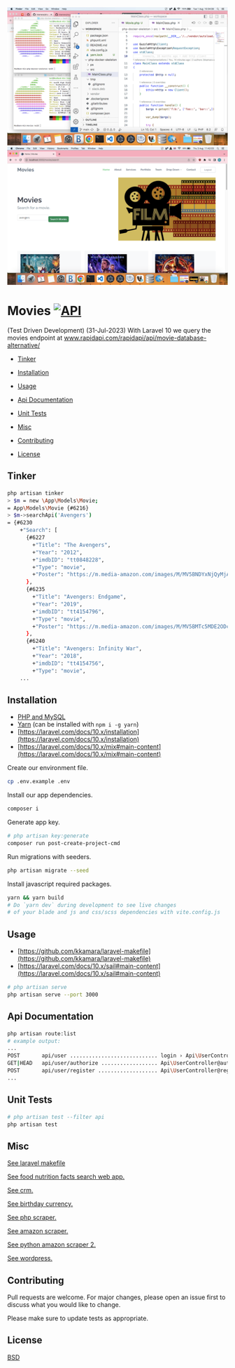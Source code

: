 <img src="https://github.com/kkamara/useful/raw/main/MainClass.png" alt="MainClass.png" width=""/>

<img src="https://github.com/kkamara/useful/raw/main/movies.png" alt="movies.png" width=""/>

# Movies [![API](https://github.com/kkamara/movies/actions/workflows/build.yml/badge.svg)](https://github.com/kkamara/movies/actions/workflows/build.yml)

(Test Driven Development) (31-Jul-2023) With Laravel 10 we query the movies endpoint at www.rapidapi.com/rapidapi/api/movie-database-alternative/

* [Tinker](#tinker)

* [Installation](#installation)

* [Usage](#usage)

* [Api Documentation](#api-documentation)

* [Unit Tests](#unit-tests)

* [Misc](#misc)

* [Contributing](#contributing)

* [License](#license)

## Tinker

```bash
php artisan tinker
> $m = new \App\Models\Movie;
= App\Models\Movie {#6216}
> $m->searchApi('Avengers')
= {#6230
    +"Search": [
      {#6227
        +"Title": "The Avengers",
        +"Year": "2012",
        +"imdbID": "tt0848228",
        +"Type": "movie",
        +"Poster": "https://m.media-amazon.com/images/M/MV5BNDYxNjQyMjAtNTdiOS00NGYwLWFmNTAtNThmYjU5ZGI2YTI1XkEyXkFqcGdeQXVyMTMxODk2OTU@._V1_SX300.jpg",
      },
      {#6235
        +"Title": "Avengers: Endgame",
        +"Year": "2019",
        +"imdbID": "tt4154796",
        +"Type": "movie",
        +"Poster": "https://m.media-amazon.com/images/M/MV5BMTc5MDE2ODcwNV5BMl5BanBnXkFtZTgwMzI2NzQ2NzM@._V1_SX300.jpg",
      },
      {#6240
        +"Title": "Avengers: Infinity War",
        +"Year": "2018",
        +"imdbID": "tt4154756",
        +"Type": "movie",
    ...
```

## Installation

* [PHP and MySQL](https://www.apachefriends.org/download.html)
* [Yarn](https://yarnpkg.com/getting-started/install) (can be installed with `npm i -g yarn`)
* [https://laravel.com/docs/10.x/installation](https://laravel.com/docs/10.x/installation)
* [https://laravel.com/docs/10.x/mix#main-content](https://laravel.com/docs/10.x/mix#main-content)

Create our environment file.

```bash
cp .env.example .env
```

Install our app dependencies.

```bash
composer i
```

Generate app key.

```bash
# php artisan key:generate
composer run post-create-project-cmd
```

Run migrations with seeders.

```bash
php artisan migrate --seed
```

Install javascript required packages.

```bash
yarn && yarn build
# Do `yarn dev` during development to see live changes
# of your blade and js and css/scss dependencies with vite.config.js
```

## Usage

* [https://github.com/kkamara/laravel-makefile](https://github.com/kkamara/laravel-makefile)
* [https://laravel.com/docs/10.x/sail#main-content](https://laravel.com/docs/10.x/sail#main-content)

```bash
# php artisan serve
php artisan serve --port 3000
```

## Api Documentation

```bash
php artisan route:list
# example output:
...
POST       api/user ............................ login › Api\UserController@login
GET|HEAD   api/user/authorize .................. Api\UserController@authorizeUser
POST       api/user/register ................... Api\UserController@register
...
```

## Unit Tests

```bash
# php artisan test --filter api
php artisan test
```

## Misc

[See laravel makefile](https://github.com/kkamara/laravel-makefile)

[See food nutrition facts search web app.](food-nutrition-facts-search-web-app)

[See crm.](https://github.com/kkamara/crm)

[See birthday currency.](https://github.com/kkamara/birthday-currency)

[See php scraper.](https://github.com/kkamara/php-scraper)

[See amazon scraper.](https://github.com/kkamara/amazon-scraper)

[See python amazon scraper 2.](https://github.com/kkamara/selenium-py)

[See wordpress.](https://github.com/kkamara/wordpress)

## Contributing
Pull requests are welcome. For major changes, please open an issue first to discuss what you would like to change.

Please make sure to update tests as appropriate.

## License
[BSD](https://opensource.org/licenses/BSD-3-Clause)
